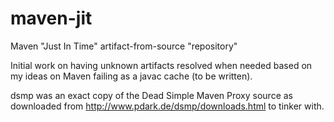 # maven-jit
Maven "Just In Time" artifact-from-source "repository"

Initial work on having unknown artifacts resolved when needed based
on my ideas on Maven failing as a javac cache (to be written).

dsmp was an exact copy of the Dead Simple Maven Proxy source as
downloaded from http://www.pdark.de/dsmp/downloads.html to tinker
with.

